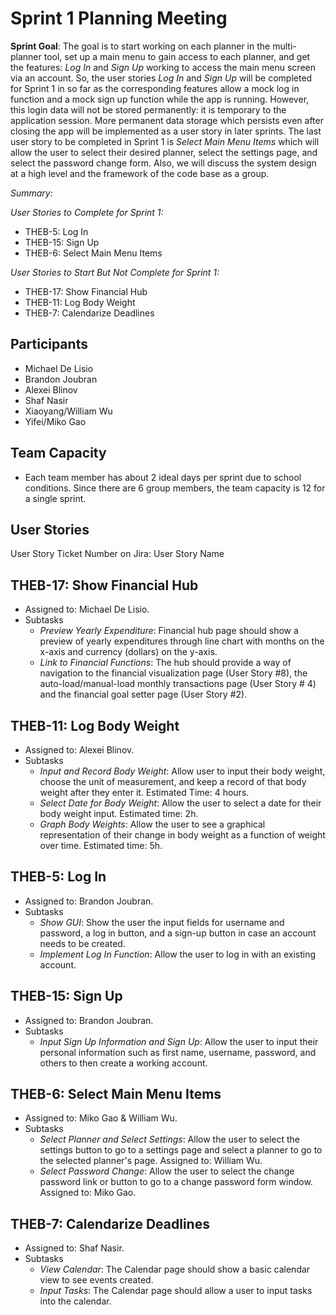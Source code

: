 # Sprint 1 Planning Meeting

**Sprint Goal**: The goal is to start working on each planner in the multi-planner tool, set up a main menu to gain access to each planner, and get the features: *Log In* and *Sign Up* working to access the main menu screen via an account.
So, the user stories *Log In* and *Sign Up* will be completed for Sprint 1 in so far as the corresponding features allow a mock log in function and a mock sign up function while the app is running. However, this login data will not be stored permanently: it is temporary to the application session.
More permanent data storage which persists even after closing the app will be implemented as a user story in later sprints. 
The last user story to be completed in Sprint 1 is *Select Main Menu Items* which will allow the user to select their desired planner, select the settings page, and select the password change form.
Also, we will discuss the system design at a high level and the framework of the code base as a group.

*Summary:*

*User Stories to Complete for Sprint 1:*
- THEB-5: Log In
- THEB-15: Sign Up
- THEB-6: Select Main Menu Items

*User Stories to Start But Not Complete for Sprint 1:*
- THEB-17: Show Financial Hub
- THEB-11: Log Body Weight
- THEB-7: Calendarize Deadlines

## Participants
- Michael De Lisio
- Brandon Joubran
- Alexei Blinov
- Shaf Nasir
- Xiaoyang/William Wu
- Yifei/Miko Gao

## Team Capacity
- Each team member has about 2 ideal days per sprint due to school conditions. Since there are 6 group members, the team capacity is 12 for a single sprint.


## User Stories

User Story Ticket Number on Jira: User Story Name

## THEB-17: Show Financial Hub
- Assigned to: Michael De Lisio.
- Subtasks
    - *Preview Yearly Expenditure*: Financial hub page should show a preview of yearly expenditures through line chart with months on the x-axis and currency (dollars) on the y-axis.
    - *Link to Financial Functions*: The hub should provide a way of navigation to the financial visualization page (User Story #8), the auto-load/manual-load monthly transactions page (User Story # 4) and the financial goal setter page (User Story #2).

## THEB-11: Log Body Weight
- Assigned to: Alexei Blinov.
- Subtasks
	- *Input and Record Body Weight*: Allow user to input their body weight, choose the unit of measurement, and keep a record of that body weight after they enter it. Estimated Time: 4 hours.
	- *Select Date for Body Weight*: Allow the user to select a date for their body weight input. Estimated time: 2h.
	- *Graph Body Weights*: Allow the user to see a graphical representation of their change in body weight as a function of weight over time. Estimated time: 5h.
	
## THEB-5: Log In
- Assigned to: Brandon Joubran.
- Subtasks
	- *Show GUI*: Show the user the input fields for username and password, a log in button, and a sign-up button in case an account needs to be created.
	- *Implement Log In Function*: Allow the user to log in with an existing account.

## THEB-15: Sign Up
- Assigned to: Brandon Joubran.
- Subtasks
	- *Input Sign Up Information and Sign Up*: Allow the user to input their personal information such as first name, username, password, and others to then create a working account.
	
## THEB-6: Select Main Menu Items
- Assigned to: Miko Gao & William Wu.
- Subtasks
	- *Select Planner and Select Settings*: Allow the user to select the settings button to go to a settings page and select a planner to go to the selected planner's page. Assigned to: William Wu.
	- *Select Password Change*: Allow the user to select the change password link or button to go to a change password form window. Assigned to: Miko Gao.

## THEB-7: Calendarize Deadlines
- Assigned to: Shaf Nasir.
- Subtasks
    - *View Calendar*: The Calendar page should show a basic calendar view to see events created.
    - *Input Tasks*: The Calendar page should allow a user to input tasks into the calendar.
